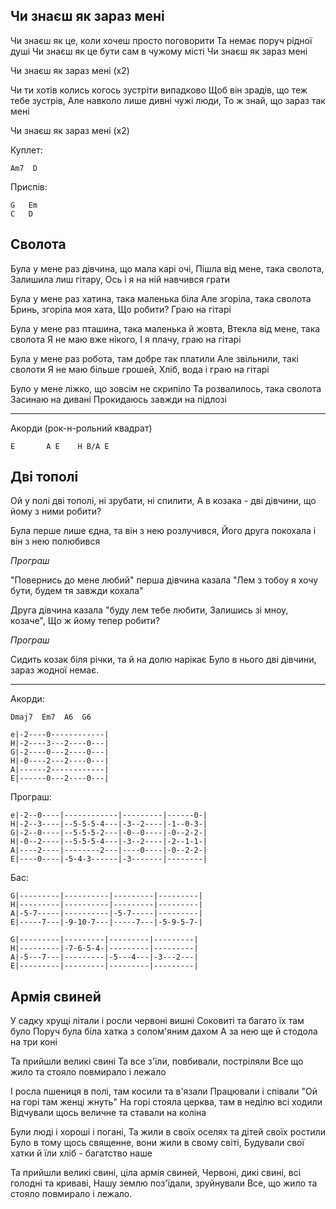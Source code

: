 ## Чи знаєш як зараз мені

Чи знаєш як це, коли хочеш просто поговорити
Та немає поруч рідної душі
Чи знаєш як це бути сам в чужому місті
Чи знаєш як зараз мені

Чи знаєш як зараз мені (х2)

Чи ти хотів колись когось зустріти випадково
Щоб він зрадів, що теж тебе зустрів,
Але навколо лише дивні чужі люди,
То ж знай, що зараз так мені

Чи знаєш як зараз мені (х2)

Куплет:

    Am7  D
	
Приспів:
    
    G   Em
    C   D    

## Сволота

Була у мене раз дівчина, що мала карі очі,
Пішла від мене, така сволота,
Залишила лиш гітару,
Ось і я на ній навчився грати

Була у мене раз хатина, така маленька біла
Але згоріла, така сволота
Бринь, згоріла моя хата,
Що робити? Граю на гітарі

Була у мене раз пташина, така маленька й жовта,
Втекла від мене, така сволота
Я не маю вже нікого,
І я плачу, граю на гітарі

Була у мене раз робота, там добре так платили
Але звільнили, такі сволоти
Я не маю більше грошей,
Хліб, вода і граю на гітарі

Було у мене ліжко, що зовсім не скрипіло
Та розвалилось, така сволота
Засинаю на дивані
Прокидаюсь завжди на підлозі

---

Акорди (рок-н-рольний квадрат)

    E       A E    H B/A E
		
## Дві тополі

Ой у полі дві тополі, ні зрубати, ні спилити,
А в козака - дві дівчини, що йому з ними робити?

Була перше лише єдна, та він з нею розлучився,
Його друга покохала і він з нею полюбився

_Програш_

"Повернись до мене любий" перша дівчина казала
"Лем з тобоу я хочу бути, будем тя завжди кохала"

Друга дівчина казала "буду лем тебе любити,
Залишись зі мноу, козаче", Що ж йому тепер робити?

_Програш_

Сидить козак біля річки, та й на долю нарікає
Було в нього дві дівчини, зараз жодної немає.

---

Акорди:

	Dmaj7  Em7  A6  G6
	
	e|-2----0------------|
	H|-2----3---2----0---|
	G|-2----0---2----0---|
	H|-0----2---2----0---|
	A|------2------------|
	E|------0---2----0---|
	

Програш:

	e|-2--0----|------------|---------|------0-|
	H|-2--3----|--5-5-5-4---|-3--2----|-1--0-3-|
	G|-2--0----|--5-5-5-2---|-0--0----|-0--2-2-|
	H|-0--2----|--5-5-5-4---|-3--2----|-2--1-1-|
	A|----2----|--------2---|----0----|-0--2-2-|
	E|----0----|-5-4-3------|-3-------|--------|

Бас:

	G|---------|----------|---------|---------|
	H|---------|----------|---------|---------|
	A|-5-7-----|----------|-5-7-----|---------|
	E|-----7---|-9-10-7---|-----7---|-5-9-5-7-|

	G|---------|---------|---------|---------|
	H|---------|-7-6-5-4-|---------|---------|
	A|-5---7---|---------|-5---4---|-3---2---|
	E|---------|---------|---------|---------|


## Армія свиней

У садку хрущі літали і росли червоні вишні
Соковиті та багато їх там було
Поруч була біла хатка з солом'яним дахом
А за нею ще й стодола на три коні

Та прийшли великі свині 
Та все з'їли, повбивали, постріляли
Все що жило та стояло повмирало і лежало

І росла пшениця в полі, там косили та в'язали
Працювали і співали "Ой на горі там женці жнуть"
На горі стояла церква, там в неділю всі ходили
Відчували щось величне та ставали на коліна

Були люді і хороші і погані,
Та жили в своїх оселях та дітей своїх ростили
Було в тому щось священне, вони жили в свому світі,
Будували свої хатки й їли хліб - багатство наше

Та прийшли великі свині, ціла армія свиней,
Червоні, дикі свині, всі голодні та криваві,
Нашу землю поз'їдали, зруйнували
Все, що жило та стояло повмирало і лежало.

